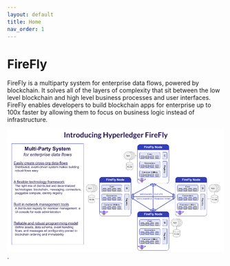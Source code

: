 ```yaml
---
layout: default
title: Home
nav_order: 1
---
```


# FireFly

FireFly is a multiparty system for enterprise data flows, powered by blockchain. It solves all of the layers of complexity that sit between the low level blockchain and high level business processes and user interfaces. FireFly enables developers to build blockchain apps for enterprise up to 100x faster by allowing them to focus on business logic instead of infrastructure.

![Intro to FireFly](./images/intro_to_firefly_teaser.png "Intro to FireFly").
